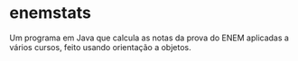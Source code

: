 # enemstats
Um programa em Java que calcula as notas da prova do ENEM aplicadas a vários cursos, feito usando orientação a objetos.
